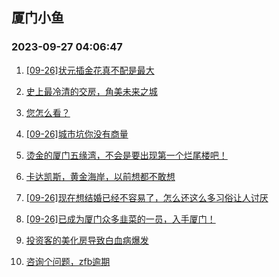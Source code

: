 ## 厦门小鱼 
### 2023-09-27 04:06:47

1. [[09-26]状元插金花真不配是最大](http://bbs.xmfish.com/read-htm-tid-18079407.html)

2. [史上最冷清的交房，角美未来之城](http://bbs.xmfish.com/read-htm-tid-18079388.html)

3. [您怎么看？](http://bbs.xmfish.com/read-htm-tid-18079301.html)

4. [[09-26]城市坑你没有商量](http://bbs.xmfish.com/read-htm-tid-18079295.html)

5. [烫金的厦门五缘湾，不会是要出现第一个烂尾楼吧！](http://bbs.xmfish.com/read-htm-tid-18079464.html)

6. [卡达凯斯，黄金海岸，以前想都不敢想](http://bbs.xmfish.com/read-htm-tid-18079463.html)

7. [[09-26]现在想结婚已经不容易了，怎么还这么多习俗让人讨厌](http://bbs.xmfish.com/read-htm-tid-18079439.html)

8. [[09-26]已成为厦门众多韭菜的一员，入手厦门！](http://bbs.xmfish.com/read-htm-tid-18079370.html)

9. [投资客的美化房导致白血病爆发](http://bbs.xmfish.com/read-htm-tid-18079361.html)

10. [咨询个问题，zfb逾期](http://bbs.xmfish.com/read-htm-tid-18079514.html)

